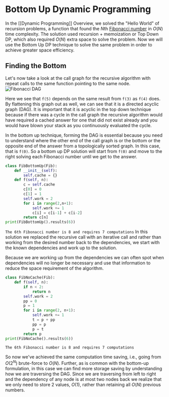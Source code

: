 # Bottom Up Dynamic Programming
In the [[Dynamic Programming]] Overview, we solved the "Hello World" of recursion problems, a function that found the $N$th [Fibonacci number](https://en.wikipedia.org/wiki/Fibonacci_number) in $O(N)$ time complexity. The solution used recursion + memoization or Top Down DP, which also required $O(N)$ extra space to solve the problem. Now we will use the Bottom Up DP technique to solve the same problem in order to achieve greater space efficiency.

## Finding the Bottom
Let's now take a look at the call graph for the recursive algorithm with repeat calls to the same function pointing to the same node. ![Fibonacci DAG](https://i.imgur.com/yThh6bR.png)

Here we see that `f(5)` depends on the same result from `f(3)` as `f(4)` does. By flattening this graph out as well, we can see that it is a directed acyclic graph (DAG). It is important that it is acyclic in the top down technique because if there was a cycle in the call graph the recursive algorithm would have required a cached answer for one that did not exist already and you would have blown your stack as you continuously evaluated the cycle.

In the bottom up technique, forming the DAG is essential because you need to understand where the other end of the call graph is or the bottom or the opposite end of the answer from a topologically sorted graph. In this case, that is `f(0)`. So a bottom up DP solution will start from `f(0)` and move to the right solving each Fibonacci number until we get to the answer. 

```python
class FibBottomUp(Fib):
    def __init__(self):
        self.cache = {}
    def f(self, n):
        c = self.cache
        c[0] = 0
        c[1] = 1
        self.work = 2
        for i in range(2,n+1):
            self.work += 1
            c[i] = c[i-1] + c[i-2]
        return c[n]
print(FibBottomUp().results(6))
```
`The 6th Fibonacci number is 8 and requires 7 computations`
In this solution we replaced the recursive call with an iterative call and rather than working from the desired number back to the dependencies, we start with the known dependencies and work up to the solution.

Because we are working up from the dependencies we can often spot when dependencies will no longer be necessary and use that information to reduce the space requirement of the algorithm.

```python
class FibNoCache(Fib):
    def f(self, n):
        if n < 2:
            return n
        self.work = 2
        pp = 0
        p = 1
        for i in range(2, n+1):
            self.work += 1
            t = p + pp
            pp = p
            p = t
        return p
print(FibNoCache().results(6))
```
`The 6th Fibonacci number is 8 and requires 7 computations`

So now we've achieved the same computation time saving, i.e., going from $O(2^N)$ brute-force to $O(N)$. Further, as is common with the bottom-up formulation, in this case we can find more storage saving by understanding how we are traversing the DAG. Since we are traversing from left to right and the dependency of any node is at most two nodes back we realize that we only need to store 2 values, $O(1)$, rather than retaining all $O(N)$ previous numbers.